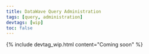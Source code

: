 ```yaml
---
title: DataWave Query Administration
tags: [query, administration]
devtags: [wip]
toc: false
---
```


{% include devtag_wip.html content="Coming soon" %}
